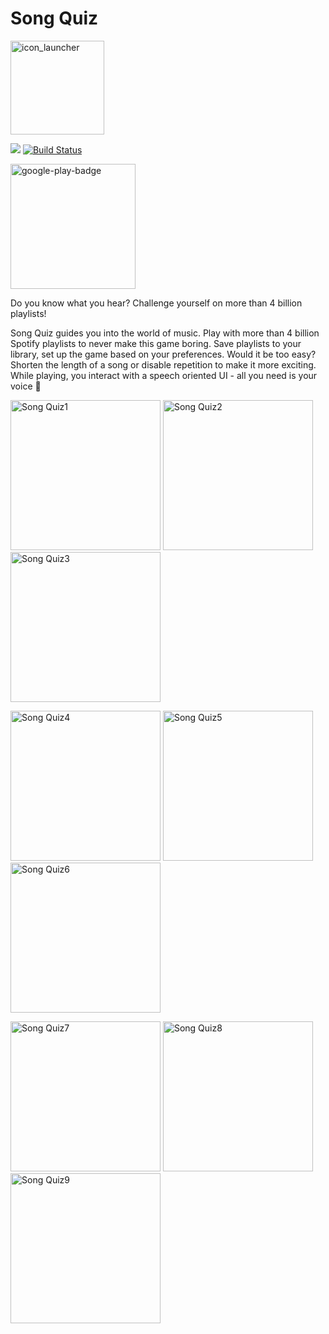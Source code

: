 # Song Quiz
[<img src="https://user-images.githubusercontent.com/37120889/122938687-43f8a300-d373-11eb-829d-4522f2e529a8.png" alt="icon_launcher" width="150"/>](https://github.com/aaronfodor/SongQuiz)

![](https://img.shields.io/github/license/aaronfodor/SongQuiz) [![Build Status](https://travis-ci.com/aaronfodor/SongQuiz.svg?branch=master)](https://travis-ci.com/aaronfodor/SongQuiz)

[<img src="https://user-images.githubusercontent.com/37120889/122966033-22a2b180-d389-11eb-8b13-f65fabed4bf7.png" alt="google-play-badge" width="200"/>](https://play.google.com/store/apps/details?id=com.aaronfodor.android.songquiz)

Do you know what you hear? Challenge yourself on more than 4 billion playlists!

Song Quiz guides you into the world of music. Play with more than 4 billion Spotify playlists to never make this game boring. Save playlists to your library, set up the game based on your preferences. Would it be too easy? Shorten the length of a song or disable repetition to make it more exciting. While playing, you interact with a speech oriented UI - all you need is your voice 🎵

<p float="middle">
 	<img src="https://user-images.githubusercontent.com/37120889/124105386-784f1c00-da63-11eb-9bf7-8503180092da.PNG" alt="Song Quiz1" width="240"/>
	<img src="https://user-images.githubusercontent.com/37120889/124105392-79804900-da63-11eb-95da-a21532134370.PNG" alt="Song Quiz2" width="240"/>
	<img src="https://user-images.githubusercontent.com/37120889/124121211-e819d280-da74-11eb-8812-36353a0b0ee0.png" alt="Song Quiz3" width="240"/>
</p>
<p float="middle">
	<img src="https://user-images.githubusercontent.com/37120889/124105398-7a18df80-da63-11eb-9cd3-a810bf9a4cd8.PNG" alt="Song Quiz4" width="240"/>
	<img src="https://user-images.githubusercontent.com/37120889/124105400-7a18df80-da63-11eb-9c38-827b7ec50b71.PNG" alt="Song Quiz5" width="240"/>
    <img src="https://user-images.githubusercontent.com/37120889/124105401-7a18df80-da63-11eb-86ee-aa83ca433375.PNG" alt="Song Quiz6" width="240"/>
</p>



<p float="middle">
	<img src="https://user-images.githubusercontent.com/37120889/124105411-7be2a300-da63-11eb-91b7-2eb7d88ddba6.PNG" alt="Song Quiz7" height="240"/>
 	<img src="https://user-images.githubusercontent.com/37120889/124121207-e6e8a580-da74-11eb-93aa-70980f36a223.png" alt="Song Quiz8" height="240"/>
 	<img src="https://user-images.githubusercontent.com/37120889/124105413-7c7b3980-da63-11eb-9f7c-5a2f8b717da8.PNG" alt="Song Quiz9" height="240"/>
</p>